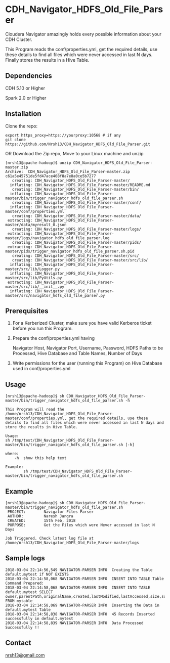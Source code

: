 # CDH_Navigator_HDFS_Old_File_Parser
Cloudera Navigator amazingly holds every possible information about your CDH Cluster. 

This Program reads the conf/properties.yml, get the required details, use these details to find all files which were never accessed in last N days. Finally stores the results in a Hive Table.

## Dependencies
CDH 5.10 or Higher

Spark 2.0 or Higher

## Installation
Clone the repo:
```
export https_proxy=https://yourproxy:10568 # if any
git clone https://github.com/Nrsh13/CDH_Navigator_HDFS_Old_File_Parser.git
```

OR Download the Zip repo, Move to your Linux machine and unzip
```
[nrsh13@apache-hadoop]$ unzip CDH_Navigator_HDFS_Old_File_Parser-master.zip
Archive:  CDH_Navigator_HDFS_Old_File_Parser-master.zip
c61a5e45751de5fd47ace408f8a7e8a0ce5b7277
   creating: CDH_Navigator_HDFS_Old_File_Parser-master/
  inflating: CDH_Navigator_HDFS_Old_File_Parser-master/README.md
   creating: CDH_Navigator_HDFS_Old_File_Parser-master/bin/
  inflating: CDH_Navigator_HDFS_Old_File_Parser-master/bin/trigger_navigator_hdfs_old_file_parser.sh
   creating: CDH_Navigator_HDFS_Old_File_Parser-master/conf/
  inflating: CDH_Navigator_HDFS_Old_File_Parser-master/conf/properties.yml
   creating: CDH_Navigator_HDFS_Old_File_Parser-master/data/
 extracting: CDH_Navigator_HDFS_Old_File_Parser-master/data/myresult_0.json
   creating: CDH_Navigator_HDFS_Old_File_Parser-master/logs/
 extracting: CDH_Navigator_HDFS_Old_File_Parser-master/logs/navigator_hdfs_old_file_parser.log
   creating: CDH_Navigator_HDFS_Old_File_Parser-master/pids/
 extracting: CDH_Navigator_HDFS_Old_File_Parser-master/pids/trigger_navigator_hdfs_old_file_parser.sh.pid
   creating: CDH_Navigator_HDFS_Old_File_Parser-master/src/
   creating: CDH_Navigator_HDFS_Old_File_Parser-master/src/lib/
  inflating: CDH_Navigator_HDFS_Old_File_Parser-master/src/lib/Logger.py
  inflating: CDH_Navigator_HDFS_Old_File_Parser-master/src/lib/PyUtils.py
 extracting: CDH_Navigator_HDFS_Old_File_Parser-master/src/lib/__init__.py
  inflating: CDH_Navigator_HDFS_Old_File_Parser-master/src/navigator_hdfs_old_file_parser.py
```

## Prerequisites
1) For a Kerberized Cluster, make sure you have valid Kerberos ticket before you run this Program.
2) Prepare the conf/properties.yml having

      Navigator Host, Navigator Port, Username, Password, HDFS Paths to be Processed, Hive Database and Table Names, Number of Days
3) Write permissions for the user (running this Program) on Hive Database used in conf/properties.yml

## Usage
```
[nrsh13@apache-hadoop]$ sh CDH_Navigator_HDFS_Old_File_Parser-master/bin/trigger_navigator_hdfs_old_file_parser.sh -h

This Program will read the /home/nrsh13/CDH_Navigator_HDFS_Old_File_Parser-master/conf/properties.yml, get the required details, use these details to find all files which were never accessed in last N days and store the results in Hive Table.

Usage:
sh /tmp/test/CDH_Navigator_HDFS_Old_File_Parser-master/bin/trigger_navigator_hdfs_old_file_parser.sh [-h]

where:
    -h  show this help text

Example:
        sh /tmp/test/CDH_Navigator_HDFS_Old_File_Parser-master/bin/trigger_navigator_hdfs_old_file_parser.sh
```

## Example
```
[nrsh13@apache-hadoop]$ sh CDH_Navigator_HDFS_Old_File_Parser-master/bin/trigger_navigator_hdfs_old_file_parser.sh
 PROJECT:        Navigator Files Parser
 AUTHOR:         Naresh Jangra
 CREATED:        15th Feb, 2018
 PURPOSE:        Get the Files which were Never accessed in last N Days

Job Triggered. Check latest log file at /home/nrsh13/CDH_Navigator_HDFS_Old_File_Parser-master/logs
```

## Sample logs
```
2018-03-04 22:14:56,549 NAVIGATOR-PARSER INFO  Creating the Table default.mytest if NOT EXISTS
2018-03-04 22:14:58,068 NAVIGATOR-PARSER INFO  INSERT INTO TABLE Table Command Prepared:
2018-03-04 22:14:58,068 NAVIGATOR-PARSER INFO  INSERT INTO TABLE default.mytest SELECT owner,parentPath,originalName,created,lastModified,lastAccessed,size,sourceType,permissions,group,identity FROM mytable
2018-03-04 22:14:58,069 NAVIGATOR-PARSER INFO  Inserting the Data in default.mytest Table
2018-03-04 22:14:58,838 NAVIGATOR-PARSER INFO  45 Records Inserted successfully in default.mytest
2018-03-04 22:14:58,839 NAVIGATOR-PARSER INFO  Data Processed Successfully !!
```

## Contact
nrsh13@gmail.com
